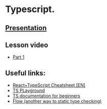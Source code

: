 # Typescript.

## [Presentation](https://slides.com/aleh_lipski/typescript)
## Lesson video
* [Part 1](https://drive.google.com/file/d/1fk8k4KgDimdOggHXnNzSY8lj2_-StuD2/view?usp=sharing)
<!-- * [Part 2](https://drive.google.com/file/d/1nSO9CtnRDLwma67DEfpoRDj4z-ekBwzz/view?usp=sharing) -->

## Useful links:
* [React+TypeScript Cheatsheet [EN]](https://github.com/typescript-cheatsheets/react)
* [TS PLayground](https://www.typescriptlang.org/play?#code/PTAEHUFMBsGMHsC2lQBd5oBYoCoE8AHSAZVgCcBLA1UABWgEM8BzM+AVwDsATAGiwoBnUENANQAd0gAjQRVSQAUCEmYKsTKGYUAbpGF4OY0BoadYKdJMoL+gzAzIoz3UNEiPOofEVKVqAHSKymAAmkYI7NCuqGqcANag8ABmIjQUXrFOKBJMggBcISGgoAC0oACCoASMFmgY7p7ehCTkVOle4jUMdRLYTqCc8LEZzCZmoNJODPHFZZXVtZYYkAAeRJTInDQS8po+rf40gnjbDKv8LqD2jpbYoACqAEoAMsK7sUmxkGSCc+VVQQuaTwVb1UBrDYULY7PagbgUZLJH6QbYmJAECjuMigZEMVDsJzCFLNXxtajBBCcQQ0MwAUVWDEQNUgADVHBQGNJ3KAALygABEAAkYNAMOB4GRogLFFTBPB3AExcwABT0xnM9zsyhc9wASmCKhwDQ8ZC8iElzhB7Bo3zcZmY7AYzEg-Fg0HUiS58D0Ii8AoZTJZggFSRxAvADlQAHJhAA5SASAVBFQAeW+ZF2gldWkgx1QjgUrmkeFATgtOlGWH0KAQiBhwiudokkuiIgMHBx3RYbC43CCJSAA)
* [TS documentation for beginners](https://www.typescriptlang.org/docs/handbook/typescript-from-scratch.html)
* [Flow (another way to static type checking)](https://flow.org/)
